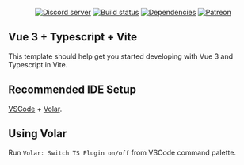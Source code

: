 <div align="center">
  <p>
    <a href="https://discord.gg/djs"><img src="https://img.shields.io/discord/222078108977594368?color=5865F2&logo=discord&logoColor=white" alt="Discord server" /></a>
    <a href="https://github.com/discordjs/website/actions"><img src="https://github.com/discordjs/website/workflows/Testing/badge.svg" alt="Build status" /></a>
    <a href="https://david-dm.org/discordjs/website"><img src="https://img.shields.io/david/discordjs/website.svg?maxAge=3600" alt="Dependencies" /></a>
    <a href="https://www.patreon.com/discordjs"><img src="https://img.shields.io/badge/donate-patreon-F96854.svg" alt="Patreon" /></a>
  </p>
</div>

## Vue 3 + Typescript + Vite

This template should help get you started developing with Vue 3 and Typescript in Vite.

## Recommended IDE Setup

[VSCode](https://code.visualstudio.com/) + [Volar](https://marketplace.visualstudio.com/items?itemName=johnsoncodehk.volar).

## Using Volar

Run `Volar: Switch TS Plugin on/off` from VSCode command palette.
